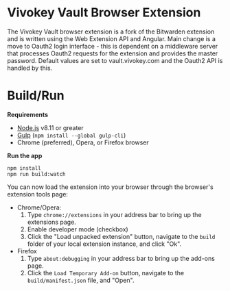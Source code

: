 
# Vivokey Vault Browser Extension

The Vivokey Vault browser extension is a fork of the Bitwarden extension and is written using the Web Extension API and Angular. Main change is a move to Oauth2 login interface - this is dependent on a middleware server that processes Oauth2 requests for the extension and provides the master password. Default values are set to vault.vivokey.com and the Oauth2 API is handled by this.

# Build/Run

**Requirements**

- [Node.js](https://nodejs.org) v8.11 or greater
- [Gulp](https://gulpjs.com/) (`npm install --global gulp-cli`)
- Chrome (preferred), Opera, or Firefox browser

**Run the app**

```
npm install
npm run build:watch
```

You can now load the extension into your browser through the browser's extension tools page:

- Chrome/Opera:
  1. Type `chrome://extensions` in your address bar to bring up the extensions page.
  2. Enable developer mode (checkbox)
  3. Click the "Load unpacked extension" button, navigate to the `build` folder of your local extension instance, and click "Ok".
- Firefox
  1. Type `about:debugging` in your address bar to bring up the add-ons page.
  2. Click the `Load Temporary Add-on` button, navigate to the `build/manifest.json` file, and "Open".

